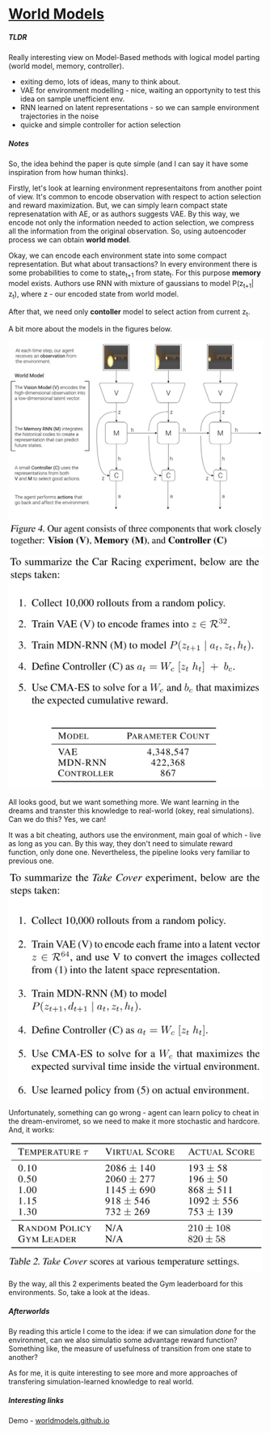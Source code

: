 # [World Models](https://arxiv.org/abs/1803.10122)

##### TLDR

Really interesting view on Model-Based methods with logical model parting (world model, memory, controller).

- exiting demo, lots of ideas, many to think about.
- VAE for environment modelling - nice, waiting an opportynity to test this idea on sample unefficient env.
- RNN learned on latent representations - so we can sample environment trajectories in the noise
- quicke and simple controller for action selection

##### Notes

So, the idea behind the paper is qute simple (and I can say it have some inspiration from how human thinks). 

Firstly, let's look at learning environment representaitons from another point of view. It's common to encode observation with respect to action selection and reward maximization. But, we can simply learn compact state represenatation with AE, or as authors suggests VAE. By this way, we encode not only the information needed to action selection, we compress all the information from the original observation. So, using autoencoder process we can obtain **world model**.

Okay, we can encode each environment state into some compact representation. But what about transactions? In every environment there is some probabilities to come to state<sub>t+1</sub> from state<sub>t</sub>. For this purpose **memory** model exists. Authors use RNN with mixture of gaussians to model P(z<sub>t+1</sub>| z<sub>t</sub>), where z - our encoded state from world model.

After that, we need only **contoller** model to select action from current z<sub>t</sub>.

A bit more about the models in the figures below.

![alt text](./1803_world_models/f4.png)

![alt text](./1803_world_models/car_exp1.png)

All looks good, but we want something more. We want learning in the dreams and transter this knowledge to real-world (okey, real simulations). Can we do this? Yes, we can!

It was a bit cheating, authors use the environment, main goal of which - live as long as you can. By this way, they don't need to simulate reward function, only done one. Nevertheless, the pipeline looks very familiar to previous one.

![alt text](./1803_world_models/cover_exp1.png)

Unfortunately, something can go wrong - agent can learn policy to cheat in the dream-enviromet, so we need to make it more stochastic and hardcore. And, it works:

 ![alt text](./1803_world_models/t2.png)

By the way, all this 2 experiments beated the Gym leaderboard for this environments. So, take a look at the ideas.

##### Afterworlds

By reading this article I come to the idea: if we can simulation *done* for the environmet, can we also simulatio some advantage reward function? Something like,  the measure of usefulness of transition from one state to another?

As for me, it is quite interesting to see more and more approaches of transfering simulation-learned knowledge to real world.

##### Interesting links

Demo - [worldmodels.github.io](https://worldmodels.github.io/)